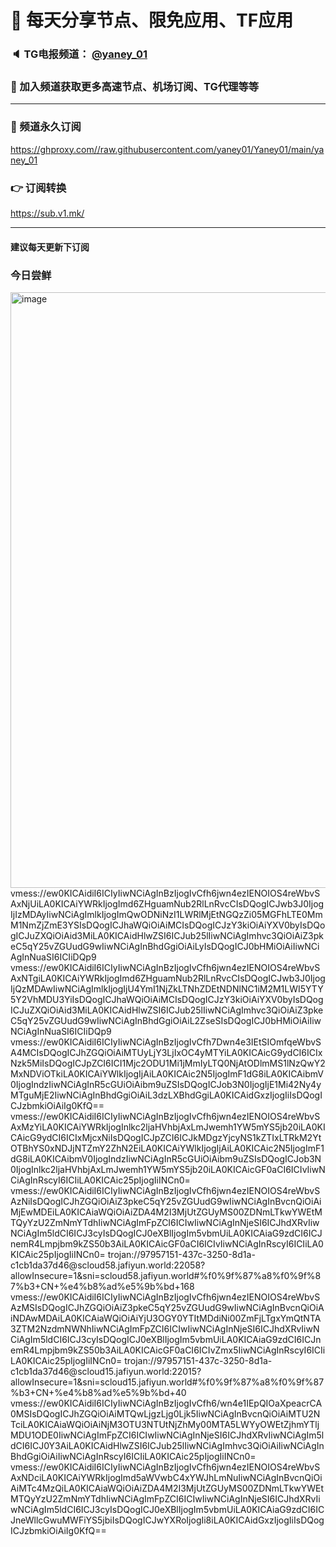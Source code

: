 # 🚀 每天分享节点、限免应用、TF应用
### 🔈 TG电报频道： [@yaney_01](https://t.me/yaney_01) 
### 🔔 加入频道获取更多高速节点、机场订阅、TG代理等等  
***
### 🔗  频道永久订阅
   https://ghproxy.com//raw.githubusercontent.com/yaney01/Yaney01/main/yaney_01
### 👉  订阅转换
   https://sub.v1.mk/
***
#### 建议每天更新下订阅
### 今日尝鲜
<img width="953" alt="image" src="https://user-images.githubusercontent.com/53202722/220805856-fd335efc-3ba6-47dd-8303-600ea6c36a3d.png">
vmess://ew0KICAidiI6ICIyIiwNCiAgInBzIjogIvCfh6jwn4ezIENOIOS4reWbvSAxNjUiLA0KICAiYWRkIjogImd6ZHguamNub2RlLnRvcCIsDQogICJwb3J0IjogIjIzMDAyIiwNCiAgImlkIjogImQwODNiNzI1LWRlMjEtNGQzZi05MGFhLTE0MmM1NmZjZmE3YSIsDQogICJhaWQiOiAiMCIsDQogICJzY3kiOiAiYXV0byIsDQogICJuZXQiOiAid3MiLA0KICAidHlwZSI6ICJub25lIiwNCiAgImhvc3QiOiAiZ3pkeC5qY25vZGUudG9wIiwNCiAgInBhdGgiOiAiLyIsDQogICJ0bHMiOiAiIiwNCiAgInNuaSI6ICIiDQp9
vmess://ew0KICAidiI6ICIyIiwNCiAgInBzIjogIvCfh6jwn4ezIENOIOS4reWbvSAxNTgiLA0KICAiYWRkIjogImd6ZHguamNub2RlLnRvcCIsDQogICJwb3J0IjogIjQzMDAwIiwNCiAgImlkIjogIjU4YmI1NjZkLTNhZDEtNDNlNC1iM2M1LWI5YTY5Y2VhMDU3YiIsDQogICJhaWQiOiAiMCIsDQogICJzY3kiOiAiYXV0byIsDQogICJuZXQiOiAid3MiLA0KICAidHlwZSI6ICJub25lIiwNCiAgImhvc3QiOiAiZ3pkeC5qY25vZGUudG9wIiwNCiAgInBhdGgiOiAiL2ZseSIsDQogICJ0bHMiOiAiIiwNCiAgInNuaSI6ICIiDQp9
vmess://ew0KICAidiI6ICIyIiwNCiAgInBzIjogIvCfh7Dwn4e3IEtSIOmfqeWbvSA4MCIsDQogICJhZGQiOiAiMTUyLjY3LjIxOC4yMTYiLA0KICAicG9ydCI6ICIxNzk5MiIsDQogICJpZCI6ICI1Mjc2ODU1Mi1jMmIyLTQ0NjAtODlmMS1lNzQwY2MxNDViOTkiLA0KICAiYWlkIjogIjAiLA0KICAic2N5IjogImF1dG8iLA0KICAibmV0IjogIndzIiwNCiAgInR5cGUiOiAibm9uZSIsDQogICJob3N0IjogIjE1Mi42Ny4yMTguMjE2IiwNCiAgInBhdGgiOiAiL3dzLXBhdGgiLA0KICAidGxzIjogIiIsDQogICJzbmkiOiAiIg0KfQ==
vmess://ew0KICAidiI6ICIyIiwNCiAgInBzIjogIvCfh6jwn4ezIENOIOS4reWbvSAxMzYiLA0KICAiYWRkIjogInlkc2ljaHVhbjAxLmJwemh1YW5mYS5jb20iLA0KICAicG9ydCI6ICIxMjcxNiIsDQogICJpZCI6ICJkMDgzYjcyNS1kZTIxLTRkM2YtOTBhYS0xNDJjNTZmY2ZhN2EiLA0KICAiYWlkIjogIjAiLA0KICAic2N5IjogImF1dG8iLA0KICAibmV0IjogIndzIiwNCiAgInR5cGUiOiAibm9uZSIsDQogICJob3N0IjogInlkc2ljaHVhbjAxLmJwemh1YW5mYS5jb20iLA0KICAicGF0aCI6ICIvIiwNCiAgInRscyI6ICIiLA0KICAic25pIjogIiINCn0=
vmess://ew0KICAidiI6ICIyIiwNCiAgInBzIjogIvCfh6jwn4ezIENOIOS4reWbvSAzNiIsDQogICJhZGQiOiAiZ3pkeC5qY25vZGUudG9wIiwNCiAgInBvcnQiOiAiMjEwMDEiLA0KICAiaWQiOiAiZDA4M2I3MjUtZGUyMS00ZDNmLTkwYWEtMTQyYzU2ZmNmYTdhIiwNCiAgImFpZCI6ICIwIiwNCiAgInNjeSI6ICJhdXRvIiwNCiAgIm5ldCI6ICJ3cyIsDQogICJ0eXBlIjogIm5vbmUiLA0KICAiaG9zdCI6ICJnemR4Lmpjbm9kZS50b3AiLA0KICAicGF0aCI6ICIvIiwNCiAgInRscyI6ICIiLA0KICAic25pIjogIiINCn0=
trojan://97957151-437c-3250-8d1a-c1cb1da37d46@scloud58.jafiyun.world:22058?allowInsecure=1&sni=scloud58.jafiyun.world#%f0%9f%87%a8%f0%9f%87%b3+CN+%e4%b8%ad%e5%9b%bd+168
vmess://ew0KICAidiI6ICIyIiwNCiAgInBzIjogIvCfh6jwn4ezIENOIOS4reWbvSAzMSIsDQogICJhZGQiOiAiZ3pkeC5qY25vZGUudG9wIiwNCiAgInBvcnQiOiAiNDAwMDAiLA0KICAiaWQiOiAiYjU3OGY0YTItMDdiNi00ZmFjLTgxYmQtNTA3ZTM2NzdmNWNhIiwNCiAgImFpZCI6ICIwIiwNCiAgInNjeSI6ICJhdXRvIiwNCiAgIm5ldCI6ICJ3cyIsDQogICJ0eXBlIjogIm5vbmUiLA0KICAiaG9zdCI6ICJnemR4Lmpjbm9kZS50b3AiLA0KICAicGF0aCI6ICIvZmx5IiwNCiAgInRscyI6ICIiLA0KICAic25pIjogIiINCn0=
trojan://97957151-437c-3250-8d1a-c1cb1da37d46@scloud15.jafiyun.world:22015?allowInsecure=1&sni=scloud15.jafiyun.world#%f0%9f%87%a8%f0%9f%87%b3+CN+%e4%b8%ad%e5%9b%bd+40
vmess://ew0KICAidiI6ICIyIiwNCiAgInBzIjogIvCfh6/wn4e1IEpQIOaXpeacrCA0MSIsDQogICJhZGQiOiAiMTQwLjgzLjg0Ljk5IiwNCiAgInBvcnQiOiAiMTU2NTciLA0KICAiaWQiOiAiNjM3OTU3NTUtNjZhMy00MTA5LWYyOWEtZjhmYTljMDU1ODE0IiwNCiAgImFpZCI6ICIwIiwNCiAgInNjeSI6ICJhdXRvIiwNCiAgIm5ldCI6ICJ0Y3AiLA0KICAidHlwZSI6ICJub25lIiwNCiAgImhvc3QiOiAiIiwNCiAgInBhdGgiOiAiIiwNCiAgInRscyI6ICIiLA0KICAic25pIjogIiINCn0=
vmess://ew0KICAidiI6ICIyIiwNCiAgInBzIjogIvCfh6jwn4ezIENOIOS4reWbvSAxNDciLA0KICAiYWRkIjogImd5aWVwbC4xYWJhLmNuIiwNCiAgInBvcnQiOiAiMTc4MzQiLA0KICAiaWQiOiAiZDA4M2I3MjUtZGUyMS00ZDNmLTkwYWEtMTQyYzU2ZmNmYTdhIiwNCiAgImFpZCI6ICIwIiwNCiAgInNjeSI6ICJhdXRvIiwNCiAgIm5ldCI6ICJ3cyIsDQogICJ0eXBlIjogIm5vbmUiLA0KICAiaG9zdCI6ICJneWllcGwuMWFiYS5jbiIsDQogICJwYXRoIjogIi8iLA0KICAidGxzIjogIiIsDQogICJzbmkiOiAiIg0KfQ==
